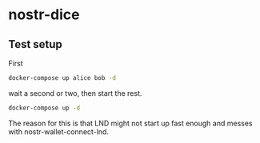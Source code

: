 # nostr-dice

## Test setup

First

```bash
docker-compose up alice bob -d
```

wait a second or two, then start the rest.

```bash
docker-compose up -d
```

The reason for this is that LND might not start up fast enough and messes with nostr-wallet-connect-lnd.

